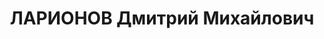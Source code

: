 ---
title: ЛАРИОНОВ Дмитрий Михайлович
description: "1899 г.р., русский, член ВКП(б) с 1919, пом. нач. военсклада №38 МВО,\
  \ военинженер 3 ранга. Награды: орден Красного Знамени 16.10.1923. \n "
---